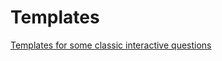 # Templates

[Templates for some classic interactive questions](http://www.iucbeniki.si/jsxPredloge/)